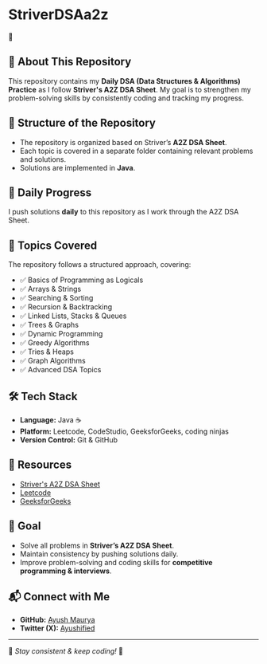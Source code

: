 # StriverDSAa2z
 🚀

## 📌 About This Repository
This repository contains my **Daily DSA (Data Structures & Algorithms) Practice** as I follow **Striver's A2Z DSA Sheet**. My goal is to strengthen my problem-solving skills by consistently coding and tracking my progress.

## 📜 Structure of the Repository
- The repository is organized based on Striver’s **A2Z DSA Sheet**.
- Each topic is covered in a separate folder containing relevant problems and solutions.
- Solutions are implemented in **Java**.

## 📅 Daily Progress
I push solutions **daily** to this repository as I work through the A2Z DSA Sheet.

## 📝 Topics Covered
The repository follows a structured approach, covering:
- ✅ Basics of Programming as Logicals 
- ✅ Arrays & Strings
- ✅ Searching & Sorting
- ✅ Recursion & Backtracking
- ✅ Linked Lists, Stacks & Queues
- ✅ Trees & Graphs
- ✅ Dynamic Programming
- ✅ Greedy Algorithms
- ✅ Tries & Heaps
- ✅ Graph Algorithms
- ✅ Advanced DSA Topics

## 🛠️ Tech Stack
- **Language:** Java ☕
- **Platform:** Leetcode, CodeStudio, GeeksforGeeks, coding ninjas
- **Version Control:** Git & GitHub

## 🔗 Resources
- [Striver's A2Z DSA Sheet](https://takeuforward.org/strivers-a2z-dsa-course/)  
- [Leetcode](https://leetcode.com/)  
- [GeeksforGeeks](https://www.geeksforgeeks.org/)  

## 🎯 Goal
- Solve all problems in **Striver’s A2Z DSA Sheet**.
- Maintain consistency by pushing solutions daily.
- Improve problem-solving and coding skills for **competitive programming & interviews**.

## 📬 Connect with Me
- **GitHub:** [Ayush Maurya](https://github.com/ayush-maurya032)
- **Twitter (X):** [Ayushified](https://twitter.com/Ayushified)

---
📌 *Stay consistent & keep coding!* 🚀

 
